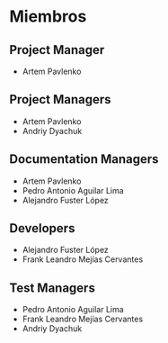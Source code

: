 # Miembros

## Project Manager

* Artem Pavlenko


## Project Managers

* Artem Pavlenko
* Andriy Dyachuk


## Documentation Managers

* Artem Pavlenko
* Pedro Antonio Aguilar Lima
* Alejandro Fuster López


## Developers

* Alejandro Fuster López
* Frank Leandro Mejías Cervantes


## Test Managers

* Pedro Antonio Aguilar Lima
* Frank Leandro Mejías Cervantes
* Andriy Dyachuk
